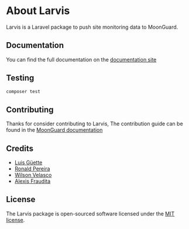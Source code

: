 # About Larvis

Larvis is a Laravel package to push site monitoring data to MoonGuard.

## Documentation

You can find the full documentation on the [documentation site](https://docs.moonguard.dev/larvis)

## Testing

```bash
composer test
```
## Contributing

Thanks for consider contributing to Larvis, The contribution guide can be
found in the [MoonGuard documentation](https://docs.moonguard.dev/contributions)

## Credits

- [Luis Güette](https://github.com/guetteman)
- [Ronald Pereira](https://github.com/rpereira-tae)
- [Wilson Velasco](https://github.com/w1ls0nv3l)
- [Alexis Fraudita](https://github.com/alefram)

## License

The Larvis package is open-sourced software licensed under the [MIT license](https://opensource.org/licenses/MIT).
